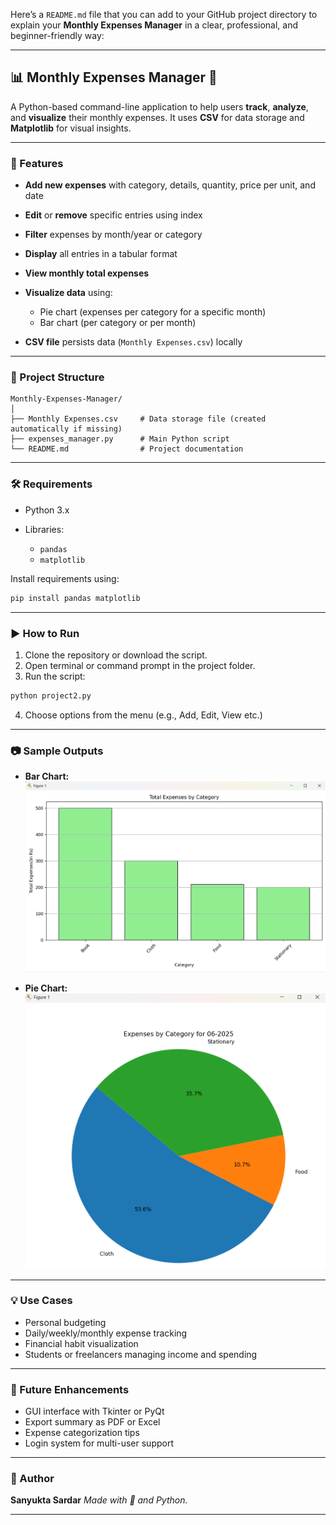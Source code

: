 Here’s a `README.md` file that you can add to your GitHub project directory to explain your **Monthly Expenses Manager** in a clear, professional, and beginner-friendly way:

---

## 📊 Monthly Expenses Manager 🧾

A Python-based command-line application to help users **track**, **analyze**, and **visualize** their monthly expenses. It uses **CSV** for data storage and **Matplotlib** for visual insights.

---

### 🚀 Features

* **Add new expenses** with category, details, quantity, price per unit, and date
* **Edit** or **remove** specific entries using index
* **Filter** expenses by month/year or category
* **Display** all entries in a tabular format
* **View monthly total expenses**
* **Visualize data** using:

  * Pie chart (expenses per category for a specific month)
  * Bar chart (per category or per month)
* **CSV file** persists data (`Monthly Expenses.csv`) locally

---

### 📁 Project Structure

```
Monthly-Expenses-Manager/
│
├── Monthly Expenses.csv     # Data storage file (created automatically if missing)
├── expenses_manager.py      # Main Python script
└── README.md                # Project documentation
```

---

### 🛠 Requirements

* Python 3.x
* Libraries:

  * `pandas`
  * `matplotlib`

Install requirements using:

```bash
pip install pandas matplotlib
```

---

### ▶️ How to Run

1. Clone the repository or download the script.
2. Open terminal or command prompt in the project folder.
3. Run the script:

```bash
python project2.py
```

4. Choose options from the menu (e.g., Add, Edit, View  etc.)

---

### 📷 Sample Outputs

* **Bar Chart:**
  ![Bar Chart](https://github.com/SanyuktaSardar/Python-Project/blob/main/project2/screenshoot/Screenshot%202025-06-24%20172124.png)

* **Pie Chart:**
  ![Pie Chart](https://github.com/SanyuktaSardar/Python-Project/blob/main/project2/screenshoot/Screenshot%202025-06-24%20172036.png)

---

### 💡 Use Cases

* Personal budgeting
* Daily/weekly/monthly expense tracking
* Financial habit visualization
* Students or freelancers managing income and spending

---

### 📌 Future Enhancements

* GUI interface with Tkinter or PyQt
* Export summary as PDF or Excel
* Expense categorization tips
* Login system for multi-user support

---

### 🙌 Author

**Sanyukta Sardar**
*Made with 💙 and Python.*

---

